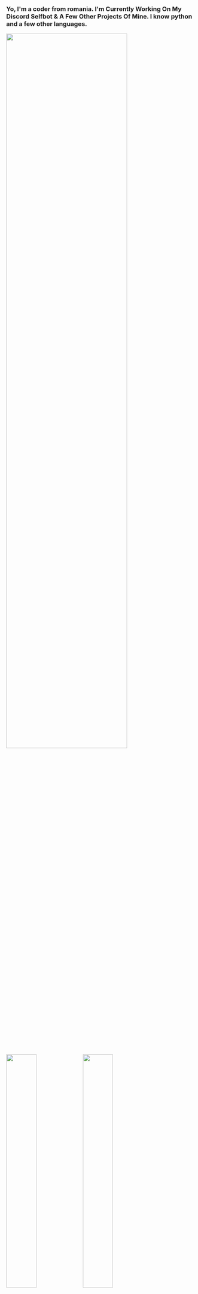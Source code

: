 ### Yo, I'm a coder from romania. I'm Currently Working On My Discord Selfbot & A Few Other Projects Of Mine. I know python and a few other languages.

<img width="80%" height="70%" src="https://github-widgetbox.vercel.app/api/profile?username=tnaeso&data=followers,repositories,stars,commits&theme=darkmode">
<img align="left" width="40%" src="https://github-readme-stats.vercel.app/api?username=tnaeso&show_icons=true&theme=radical">
<img align="left" width="40%" src="https://github-readme-stats.vercel.app/api/top-langs/?username=tnaeso&layout=compact">

<br clear="left">

### Discord:
<img width="40%" src="https://discord.c99.nl/widget/theme-1/1160611866935042108.png">

<details>
  <p align="center">
   <h5>I'm YouTuber and Programmer<h5>
    </a>
  </p>
</details>

[<img src='https://cdn.jsdelivr.net/npm/simple-icons@3.0.1/icons/github.svg' alt='GitHub' height='30'>](https://github.com/tnaeso)
[<img src='https://cdn.jsdelivr.net/npm/simple-icons@3.0.1/icons/youtube.svg' alt='YouTube' height='30'>](https://www.youtube.com/@tnaeso)
